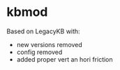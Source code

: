# kbmod
Based on LegacyKB with:
- new versions removed
- config removed
- added proper vert an hori friction
